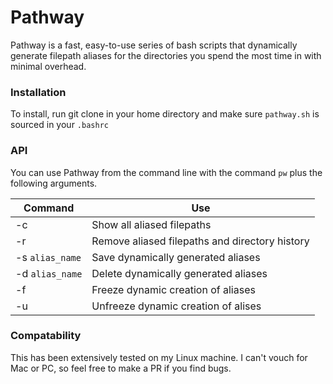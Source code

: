 # Pathway

Pathway is a fast, easy-to-use series of bash scripts that dynamically
generate filepath aliases for the directories you spend the most time in with
minimal overhead.

### Installation

To install, run git clone in your home directory and make sure `pathway.sh`
is sourced in your `.bashrc`

### API

You can use Pathway from the command line with the command `pw` plus the following
arguments.

Command | Use
------- | -------
-c | Show all aliased filepaths
-r | Remove aliased filepaths and directory history
-s `alias_name` | Save dynamically generated aliases
-d `alias_name` | Delete dynamically generated aliases
-f | Freeze dynamic creation of aliases
-u | Unfreeze dynamic creation of alises

### Compatability

This has been extensively tested on my Linux machine. I can't vouch for Mac or
PC, so feel free to make a PR if you find bugs.
